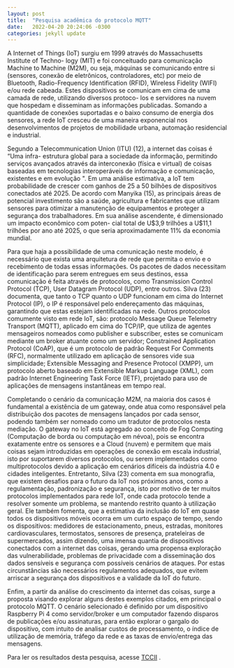 ```yaml
---
layout: post
title:  "Pesquisa acadêmica do protocolo MQTT"
date:   2022-04-20 20:24:06 -0300
categories: jekyll update
---
```


<p>A Internet of Things (IoT) surgiu em 1999 através do Massachusetts Institute of Techno-
logy (MIT) e foi conceituado para comunicação Machine to Machine (M2M), ou seja, máquinas
se comunicando entre si (sensores, conexão de eletrônicos, controladores, etc) por meio de
Bluetooth, Radio-Frequency Identification (RFID), Wireless Fidelity (WIFI) e/ou rede cabeada.
Estes dispositivos se comunicam em cima de uma camada de rede, utilizando diversos protoco-
los e servidores na nuvem que hospedam e disseminam as informações publicadas. Somando
a quantidade de conexões suportadas e o baixo consumo de energia dos sensores, a rede IoT
cresceu de uma maneira exponencial nos desenvolvimentos de projetos de mobilidade urbana,
automação residencial e industrial.</p>
<p>Segundo a Telecommunication Union (ITU) (12), a internet das coisas é “Uma infra-
estrutura global para a sociedade da informação, permitindo serviços avançados através da
interconexão (física e virtual) de coisas baseadas em tecnologias interoperáveis de informação
e comunicação, existentes e em evolução ". Em uma análise estimativa, a IoT tem probabilidade
de crescer com ganhos de 25 a 50 bilhões de dispositivos conectados até 2025. De acordo com
Manyika (15), as principais áreas de potencial investimento são a saúde, agricultura e fabricantes
que utilizam sensores para otimizar a manutenção de equipamentos e proteger a segurança dos
trabalhadores. Em sua análise ascendente, é dimensionado um impacto econômico com poten-
cial total de U$3,9 trilhões a U$11,1 trilhões por ano até 2025, o que seria aproximadamente
11% da economia mundial.</p>
<p>Para que haja a possibilidade de uma comunicação neste modelo, é necessário que exista
uma arquitetura de rede que permita o envio e o recebimento de todas essas informações.
Os pacotes de dados necessitam de identificação para serem entregues em seus destinos, essa
comunicação é feita através de protocolos, como Transmission Control Protocol (TCP), User
Datagram Protocol (UDP), entre outros. Silva (23) documenta, que tanto o TCP quanto o
UDP funcionam em cima do Internet Protocol (IP), o IP é responsável pelo endereçamento das
máquinas, garantindo que estas estejam identificadas na rede. Outros protocolos comumente
visto em rede IoT, são: protocolo Message Queue Telemetry Transport (MQTT), aplicado em
cima do TCP/IP, que utiliza de agentes mensageiros nomeados como publisher e subscriber,
estes se comunicam mediante um broker atuante como um servidor; Constrained Application
Protocol (CoAP), que é um protocolo de padrão Request For Comments (RFC), normalmente
utilizado em aplicação de sensores vide sua simplicidade; Extensible Messaging and Presence
Protocol (XMPP), um protocolo aberto baseado em Extensible Markup Language (XML), com
padrão Internet Engineering Task Force (IETF), projetado para uso de aplicações de mensagens
instantâneas em tempo real.</p>
<p>Completando o cenário da comunicação M2M, na maioria dos casos é fundamental
a existência de um gateway, onde atua como responsável pela distribuição dos pacotes de
mensagens lançados por cada sensor, podendo também ser nomeado como um tradutor de
protocolos nesta mediação. O gateway no IoT está agregado ao conceito de Fog Computing
(Computação de borda ou computação em névoa), pois se encontra exatamente entre os sensores
e a Cloud (nuvem) e permitem que mais coisas sejam introduzidas em operações de conexão
em escala industrial, isto por suportarem diversos protocolos, ou serem implementados como
multiprotocolos devido a aplicação em cenários difíceis da indústria 4.0 e cidades inteligentes.
Entretanto, Silva (23) comenta em sua monografia, que existem desafios para o futuro
da IoT nos próximos anos, como a regulamentação, padronização e segurança, isto por motivo
de ter muitos protocolos implementados para rede IoT, onde cada protocolo tende a resolver
somente um problema, se mantendo restrito quanto à utilização geral. Ele também fomenta,
que a estimativa da inclusão do IoT em quase todos os dispositivos móveis ocorra em um
curto espaço de tempo, sendo os dispositivos: medidores de estacionamento, pneus, estradas,
monitores cardiovasculares, termostatos, sensores de presença, prateleiras de supermercados,
assim dizendo, uma imensa quantia de dispositivos conectados com a internet das coisas, gerando
uma propensa exploração das vulnerabilidade, problemas de privacidade com a disseminação
dos dados sensíveis e segurança com possíveis cenários de ataques. Por estas circunstâncias
são necessários regulamentos adequados, que evitem arriscar a segurança dos dispositivos e a
validade da IoT do futuro.</p>
<p>Enfim, a partir da análise do crescimento da internet das coisas, surge a proposta visando
explorar alguns destes exemplos citados, em principal o protocolo MQTT. O cenário selecionado
é definido por um dispositivo Raspberry Pi 4 como servidor/broker e um computador fazendo
disparos de publicações e/ou assinaturas, para então explorar o gargalo do dispositivo, com
intuito de analisar custos de processamento, o índice de utilização de memória, tráfego da rede
e as taxas de envio/entrega das mensagens.</p>


Para ler os resultados desta pesquisa, acesse [TCCII][TCCII] .

<br>

[TCCII]: https://github.com/jardeleko/2022/tree/main/TCCII
